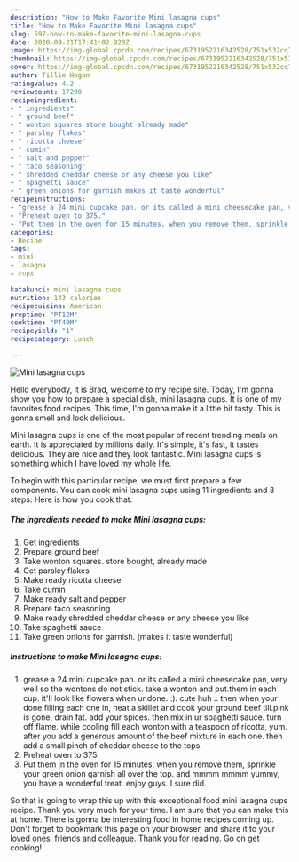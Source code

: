 ```yaml
---
description: "How to Make Favorite Mini lasagna cups"
title: "How to Make Favorite Mini lasagna cups"
slug: 597-how-to-make-favorite-mini-lasagna-cups
date: 2020-09-21T17:41:02.920Z
image: https://img-global.cpcdn.com/recipes/6731952216342528/751x532cq70/mini-lasagna-cups-recipe-main-photo.jpg
thumbnail: https://img-global.cpcdn.com/recipes/6731952216342528/751x532cq70/mini-lasagna-cups-recipe-main-photo.jpg
cover: https://img-global.cpcdn.com/recipes/6731952216342528/751x532cq70/mini-lasagna-cups-recipe-main-photo.jpg
author: Tillie Hogan
ratingvalue: 4.2
reviewcount: 17290
recipeingredient:
- " ingredients"
- " ground beef"
- " wonton squares store bought already made"
- " parsley flakes"
- " ricotta cheese"
- " cumin"
- " salt and pepper"
- " taco seasoning"
- " shredded cheddar cheese or any cheese you like"
- " spaghetti sauce"
- " green onions for garnish makes it taste wonderful"
recipeinstructions:
- "grease a 24 mini cupcake pan. or its called a mini cheesecake pan, very well so the wontons do not stick. take a wonton and put.them in each cup. it&#39;ll look like flowers when ur.done. :). cute huh .. then when your done filling each one in, heat a skillet and cook your ground beef till.pink is gone, drain fat. add your spices. then mix in ur spaghetti sauce. turn off flame. while cooling fill each wonton with a teaspoon of ricotta, yum. after you add a generous amount.of the beef mixture in each one. then add a small pinch of cheddar cheese to the tops."
- "Preheat oven to 375."
- "Put them in the oven for 15 minutes. when you remove them, sprinkle your green onion garnish all over the top. and mmmm mmmm yummy, you have a wonderful treat. enjoy guys. I sure did."
categories:
- Recipe
tags:
- mini
- lasagna
- cups

katakunci: mini lasagna cups 
nutrition: 143 calories
recipecuisine: American
preptime: "PT12M"
cooktime: "PT49M"
recipeyield: "1"
recipecategory: Lunch

---
```



![Mini lasagna cups](https://img-global.cpcdn.com/recipes/6731952216342528/751x532cq70/mini-lasagna-cups-recipe-main-photo.jpg)

Hello everybody, it is Brad, welcome to my recipe site. Today, I'm gonna show you how to prepare a special dish, mini lasagna cups. It is one of my favorites food recipes. This time, I'm gonna make it a little bit tasty. This is gonna smell and look delicious.

Mini lasagna cups is one of the most popular of recent trending meals on earth. It is appreciated by millions daily. It's simple, it's fast, it tastes delicious. They are nice and they look fantastic. Mini lasagna cups is something which I have loved my whole life.




To begin with this particular recipe, we must first prepare a few components. You can cook mini lasagna cups using 11 ingredients and 3 steps. Here is how you cook that.

<!--inarticleads1-->

##### The ingredients needed to make Mini lasagna cups:

1. Get  ingredients
1. Prepare  ground beef
1. Take  wonton squares. store bought, already made
1. Get  parsley flakes
1. Make ready  ricotta cheese
1. Take  cumin
1. Make ready  salt and pepper
1. Prepare  taco seasoning
1. Make ready  shredded cheddar cheese or any cheese you like
1. Take  spaghetti sauce
1. Take  green onions for garnish. (makes it taste wonderful)




<!--inarticleads2-->

##### Instructions to make Mini lasagna cups:

1. grease a 24 mini cupcake pan. or its called a mini cheesecake pan, very well so the wontons do not stick. take a wonton and put.them in each cup. it&#39;ll look like flowers when ur.done. :). cute huh .. then when your done filling each one in, heat a skillet and cook your ground beef till.pink is gone, drain fat. add your spices. then mix in ur spaghetti sauce. turn off flame. while cooling fill each wonton with a teaspoon of ricotta, yum. after you add a generous amount.of the beef mixture in each one. then add a small pinch of cheddar cheese to the tops.
1. Preheat oven to 375.
1. Put them in the oven for 15 minutes. when you remove them, sprinkle your green onion garnish all over the top. and mmmm mmmm yummy, you have a wonderful treat. enjoy guys. I sure did.




So that is going to wrap this up with this exceptional food mini lasagna cups recipe. Thank you very much for your time. I am sure that you can make this at home. There is gonna be interesting food in home recipes coming up. Don't forget to bookmark this page on your browser, and share it to your loved ones, friends and colleague. Thank you for reading. Go on get cooking!
